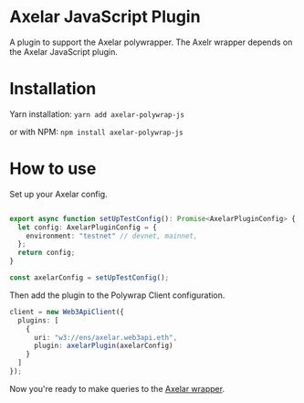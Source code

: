 # Axelar JavaScript Plugin
A plugin to support the Axelar polywrapper. The Axelr wrapper depends on the Axelar JavaScript plugin.

# Installation

Yarn installation: `yarn add axelar-polywrap-js`

or with NPM: `npm install axelar-polywrap-js`

# How to use

Set up your Axelar config.
```typescript

export async function setUpTestConfig(): Promise<AxelarPluginConfig> {
  let config: AxelarPluginConfig = {
    environment: "testnet" // devnet, mainnet,
  };
  return config;
}

const axelarConfig = setUpTestConfig();
```

Then add the plugin to the Polywrap Client configuration.
```typescript
client = new Web3ApiClient({
  plugins: [
    {
      uri: "w3://ens/axelar.web3api.eth",
      plugin: axelarPlugin(axelarConfig)
    }
  ]
});

```

Now you're ready to make queries to the [Axelar wrapper](./../wrapper).
